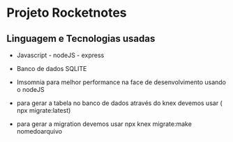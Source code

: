 # Projeto Rocketnotes

## Linguagem e Tecnologias usadas

- Javascript - nodeJS - express
- Banco de dados SQLITE

- Imsomnia para melhor performance na face de desenvolvimento usando o nodeJS

- para gerar a tabela no banco de dados através do knex devemos
usar ( npx migrate:latest)
- para gerar a migration devemos usar 
npx knex migrate:make nomedoarquivo